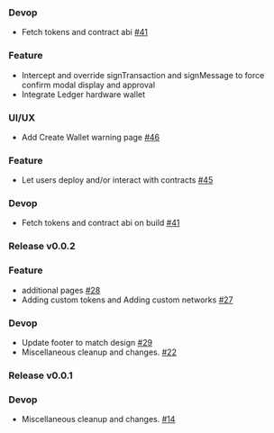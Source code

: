 ### Devop
- Fetch tokens and contract abi [#41](https://github.com/MyEtherWallet/MyEtherWallet/pull/41)
### Feature
- Intercept and override signTransaction and signMessage to force confirm modal display and approval
- Integrate Ledger hardware wallet

### UI/UX
- Add Create Wallet warning page [#46](https://github.com/MyEtherWallet/MyEtherWallet/pull/46)

### Feature
- Let users deploy and/or interact with contracts [#45](https://github.com/MyEtherWallet/MyEtherWallet/pull/45)

### Devop
- Fetch tokens and contract abi on build [#41](https://github.com/MyEtherWallet/MyEtherWallet/pull/41)

### Release v0.0.2
### Feature
- additional pages [#28](https://github.com/MyEtherWallet/MyEtherWallet/pull/28)
- Adding custom tokens and Adding custom networks [#27](https://github.com/MyEtherWallet/MyEtherWallet/pull/27)

### Devop
- Update footer to match design [#29](https://github.com/MyEtherWallet/MyEtherWallet/pull/29)
- Miscellaneous cleanup and changes. [#22](https://github.com/MyEtherWallet/MyEtherWallet/pull/22)

### Release v0.0.1
### Devop
- Miscellaneous cleanup and changes. [#14](https://github.com/MyEtherWallet/MyEtherWallet/pull/14)
